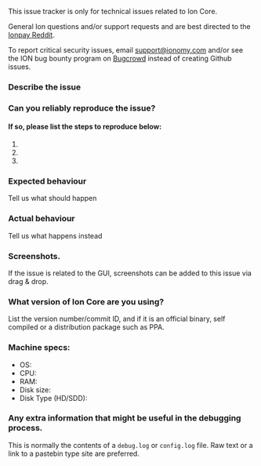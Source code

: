 <!--- Remove sections that do not apply -->

This issue tracker is only for technical issues related to Ion Core.

General Ion questions and/or support requests and are best directed to the [Ionpay Reddit](https://www.reddit.com/r/ioncoincore/).

To report critical security issues, email support@ionomy.com and/or see the ION bug bounty program on [Bugcrowd](https://bugcrowd.com/iondigitalcash) instead of creating Github issues.

### Describe the issue

### Can you reliably reproduce the issue?
#### If so, please list the steps to reproduce below:
1.
2.
3.

### Expected behaviour
Tell us what should happen

### Actual behaviour
Tell us what happens instead

### Screenshots.
If the issue is related to the GUI, screenshots can be added to this issue via drag & drop.

### What version of Ion Core are you using?
List the version number/commit ID, and if it is an official binary, self compiled or a distribution package such as PPA.

### Machine specs:
- OS:
- CPU:
- RAM:
- Disk size:
- Disk Type (HD/SDD):

### Any extra information that might be useful in the debugging process.
This is normally the contents of a `debug.log` or `config.log` file. Raw text or a link to a pastebin type site are preferred.
